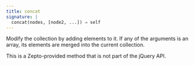 ```yaml
---
title: concat
signature: |
  concat(nodes, [node2, ...]) ⇒ self
---
```


Modify the collection by adding elements to it. If any of the arguments is an
array, its elements are merged into the current collection.

<p class=compat>
  This is a Zepto-provided method that is not part of the jQuery API.
</p>
